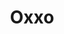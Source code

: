 ---
title: "Oxxo"
url: /ciudad-de-mexico/oxxo-av-presidente-plutarco-elias-calles/
shop: Lebensmittel
---